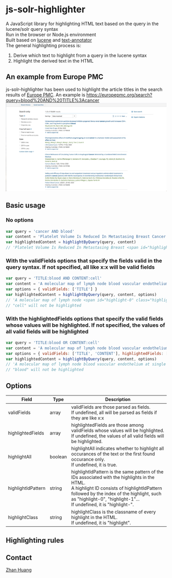 # js-solr-highlighter
A JavaScript library for highlighting HTML text based on the query in the lucene/solr query syntax<br />
Run in the browser or Node.js environment<br />
Built based on [lucene](https://github.com/bripkens/lucene "lucene") and [text-annotator](https://github.com/zhan-huang/text-annotator "text-annotator")<br />
The general highlighting process is:
1. Derive which text to highlight from a query in the lucene syntax
2. Highlight the derived text in the HTML

## An example from Europe PMC
js-solr-highlighter has been used to highlight the article titles in the search results of [Europe PMC](https://europepmc.org "Europe PMC"). An example is https://europepmc.org/search?query=blood%20AND%20TITLE%3Acancer
!["an example from Europe PMC" "an example from Europe PMC"](example.JPG)

## Basic usage
### No options
```javascript
var query = 'cancer AND blood'
var content = 'Platelet Volume Is Reduced In Metastasing Breast Cancer: Blood Profiles Reveal Significant Shifts.'
var highlightedContent = highlightByQuery(query, content)
// 'Platelet Volume Is Reduced In Metastasing Breast <span id="highlight-0" class="highlight">Cancer</span>: <span id="highlight-1" class="highlight">Blood</span> Profiles Reveal Significant Shifts.'
```
### With the validFields options that specify the fields valid in the query syntax. If not specified, all like x:x will be valid fields
```javascript
var query = 'TITLE:blood AND CONTENT:cell'
var content = 'A molecular map of lymph node blood vascular endothelium at single cell resolution'
var options = { validFields: ['TITLE'] }
var highlightedContent = highlightByQuery(query, content, options)
// 'A molecular map of lymph node <span id="highlight-0" class="highlight">blood</span> vascular endothelium at single cell resolution'
// "cell" will not be highlighted
```
### With the highlightedFields options that specify the valid fields whose values will be highlighted. If not specified, the values of all valid fields will be highlighted
```javascript
var query = 'TITLE:blood OR CONTENT:cell'
var content = 'A molecular map of lymph node blood vascular endothelium at single cell resolution'
var options = { validFields: ['TITLE', 'CONTENT'], highlightedFields: ['CONTENT'] }
var highlightedContent = highlightByQuery(query, content, options)
// 'A molecular map of lymph node blood vascular endothelium at single <span id="highlight-0" class="highlight">cell</span> resolution'
// "blood" will not be highlighted
```

## Options
| Field       | Type | Description |
| ---- | ---- | ---- |
| validFields | array | validFields are those parsed as fields.<br />If undefined, all will be parsed as fields if they are like x:x |
| highlightedFields | array | highlightedFields are those among validFields whose values will be highlighted.<br />If undefined, the values of all valid fields will be highlighted. |
| highlightAll | boolean | highlightAll indicates whether to highlight all occurances of the text or the first found occurance only.<br />If undefined, it is true. |
| highlightIdPattern | string | highlightIdPattern is the same pattern of the IDs associated with the highlights in the HTML.<br />A highlight ID consists of highlightIdPattern followed by the index of the highlight, such as "highlight-0", "highlight-1"...<br />If undefined, it is "highlight-". |
| highlightClass | string | highlightClass is the classname of every highlight in the HTML.<br />If undefined, it is "highlight". |

## Highlighting rules

## Contact
[Zhan Huang](mailto:z2hm@outlook.com "Zhan Huang")
